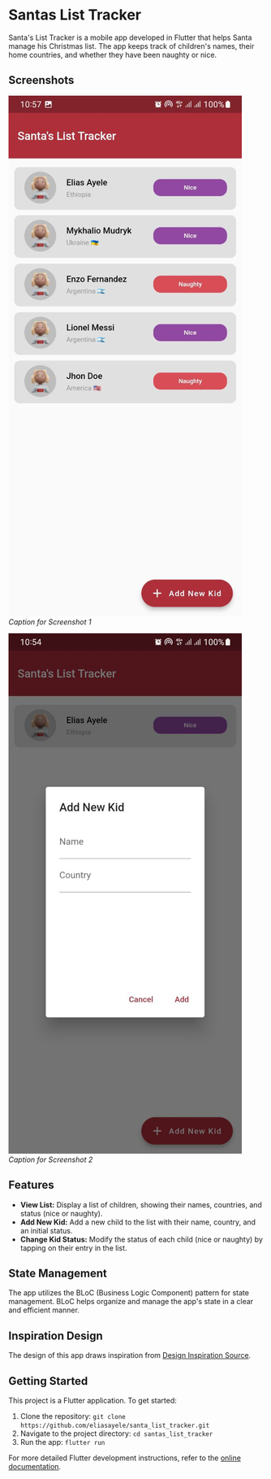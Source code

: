 # Santas List Tracker

Santa's List Tracker is a mobile app developed in Flutter that helps Santa manage his Christmas list. The app keeps track of children's names, their home countries, and whether they have been naughty or nice.

## Screenshots

![Screenshot 1](screenshot1.jpg)
*Caption for Screenshot 1*

![Screenshot 2](screehshoot2.jpg)
*Caption for Screenshot 2*

## Features

- **View List:** Display a list of children, showing their names, countries, and status (nice or naughty).
- **Add New Kid:** Add a new child to the list with their name, country, and an initial status.
- **Change Kid Status:** Modify the status of each child (nice or naughty) by tapping on their entry in the list.

## State Management

The app utilizes the BLoC (Business Logic Component) pattern for state management. BLoC helps organize and manage the app's state in a clear and efficient manner.

## Inspiration Design

The design of this app draws inspiration from [Design Inspiration Source](https://www.figma.com/proto/nFFzxeYGEdZkjsJ5ekvWFc/Untitled?type=design&node-id=1-5&t=HvwOWMKcMVDFsmJc-0&scaling=min-zoom&page-id=0%3A1).

## Getting Started

This project is a Flutter application. To get started:

1. Clone the repository: `git clone https://github.com/eliasayele/santa_list_tracker.git`
2. Navigate to the project directory: `cd santas_list_tracker`
3. Run the app: `flutter run`

For more detailed Flutter development instructions, refer to the [online documentation](https://docs.flutter.dev/).
